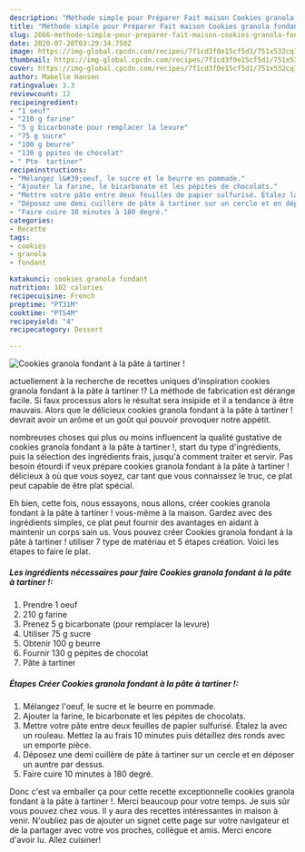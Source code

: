 ```yaml
---
description: "Méthode simple pour Préparer Fait maison Cookies granola fondant à la pâte à tartiner !"
title: "Méthode simple pour Préparer Fait maison Cookies granola fondant à la pâte à tartiner !"
slug: 2666-methode-simple-pour-preparer-fait-maison-cookies-granola-fondant-a-la-pate-a-tartiner
date: 2020-07-20T03:29:34.750Z
image: https://img-global.cpcdn.com/recipes/7f1cd3f0e15cf5d1/751x532cq70/cookies-granola-fondant-a-la-pate-a-tartiner-photo-principale-de-la-recette.jpg
thumbnail: https://img-global.cpcdn.com/recipes/7f1cd3f0e15cf5d1/751x532cq70/cookies-granola-fondant-a-la-pate-a-tartiner-photo-principale-de-la-recette.jpg
cover: https://img-global.cpcdn.com/recipes/7f1cd3f0e15cf5d1/751x532cq70/cookies-granola-fondant-a-la-pate-a-tartiner-photo-principale-de-la-recette.jpg
author: Mabelle Hansen
ratingvalue: 3.3
reviewcount: 12
recipeingredient:
- "1 oeuf"
- "210 g farine"
- "5 g bicarbonate pour remplacer la levure"
- "75 g sucre"
- "100 g beurre"
- "130 g ppites de chocolat"
- " Pte  tartiner"
recipeinstructions:
- "Mélangez l&#39;oeuf, le sucre et le beurre en pommade."
- "Ajouter la farine, le bicarbonate et les pépites de chocolats."
- "Mettre votre pâte entre deux feuilles de papier sulfurisé. Étalez la avec un rouleau. Mettez la au frais 10 minutes puis détaillez des ronds avec un emporte pièce."
- "Déposez une demi cuillère de pâte à tartiner sur un cercle et en déposer un auntre par dessus."
- "Faire cuire 10 minutes à 180 degré."
categories:
- Recette
tags:
- cookies
- granola
- fondant

katakunci: cookies granola fondant 
nutrition: 102 calories
recipecuisine: French
preptime: "PT31M"
cooktime: "PT54M"
recipeyield: "4"
recipecategory: Dessert

---
```



![Cookies granola fondant à la pâte à tartiner !](https://img-global.cpcdn.com/recipes/7f1cd3f0e15cf5d1/751x532cq70/cookies-granola-fondant-a-la-pate-a-tartiner-photo-principale-de-la-recette.jpg)

actuellement à la recherche de recettes uniques d'inspiration cookies granola fondant à la pâte à tartiner !? La méthode de fabrication est dérange facile. Si faux processus alors le résultat sera insipide et il a tendance à être mauvais. Alors que le délicieux cookies granola fondant à la pâte à tartiner ! devrait avoir un arôme et un goût qui pouvoir provoquer notre appétit.

nombreuses choses qui plus ou moins influencent la qualité gustative de cookies granola fondant à la pâte à tartiner !, start du type d'ingrédients, puis la sélection des ingrédients frais, jusqu'à comment traiter et servir. Pas besoin étourdi if veux prépare cookies granola fondant à la pâte à tartiner ! délicieux à où que vous soyez, car tant que vous connaissez le truc, ce plat peut capable de être plat spécial.




Eh bien, cette fois, nous essayons, nous allons, créer cookies granola fondant à la pâte à tartiner ! vous-même à la maison. Gardez avec des ingrédients simples, ce plat peut fournir des avantages en aidant à maintenir un corps sain us. Vous pouvez créer Cookies granola fondant à la pâte à tartiner ! utiliser 7 type de matériau et 5 étapes création. Voici les étapes to faire le plat.

<!--inarticleads1-->

##### Les ingrédients nécessaires pour faire Cookies granola fondant à la pâte à tartiner !:

1. Prendre 1 oeuf
1.  210 g farine
1. Prenez 5 g bicarbonate (pour remplacer la levure)
1. Utiliser 75 g sucre
1. Obtenir 100 g beurre
1. Fournir 130 g pépites de chocolat
1.   Pâte à tartiner




<!--inarticleads2-->

##### Étapes Créer Cookies granola fondant à la pâte à tartiner !:

1. Mélangez l&#39;oeuf, le sucre et le beurre en pommade.
1. Ajouter la farine, le bicarbonate et les pépites de chocolats.
1. Mettre votre pâte entre deux feuilles de papier sulfurisé. Étalez la avec un rouleau. Mettez la au frais 10 minutes puis détaillez des ronds avec un emporte pièce.
1. Déposez une demi cuillère de pâte à tartiner sur un cercle et en déposer un auntre par dessus.
1. Faire cuire 10 minutes à 180 degré.





Donc c'est va emballer ça pour cette recette exceptionnelle cookies granola fondant à la pâte à tartiner !. Merci beaucoup pour votre temps. Je suis sûr vous pouvez chez vous. Il y aura des recettes  intéressantes in maison à venir. N'oubliez pas de ajouter un signet cette page sur votre navigateur et de la partager avec votre vos proches, collègue et amis. Merci encore d'avoir lu. Allez cuisiner!
